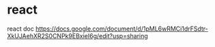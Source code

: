 # react
react doc
https://docs.google.com/document/d/1pML6wRMCi1drFSdtr-XkUJAehXR2S0CNPk9EBxieI6g/edit?usp=sharing
